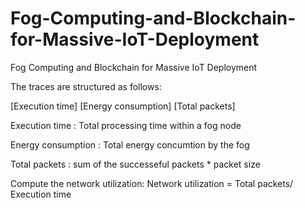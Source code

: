 # Fog-Computing-and-Blockchain-for-Massive-IoT-Deployment
Fog Computing and Blockchain for Massive IoT Deployment

The traces are structured as follows:

[Execution time] [Energy consumption] [Total packets]

Execution time : Total processing time within a fog node

Energy consumption : Total energy concumtion by the fog

Total packets : sum of the successeful packets * packet size

Compute the network utilization:
Network utilization =  Total packets/ Execution time
